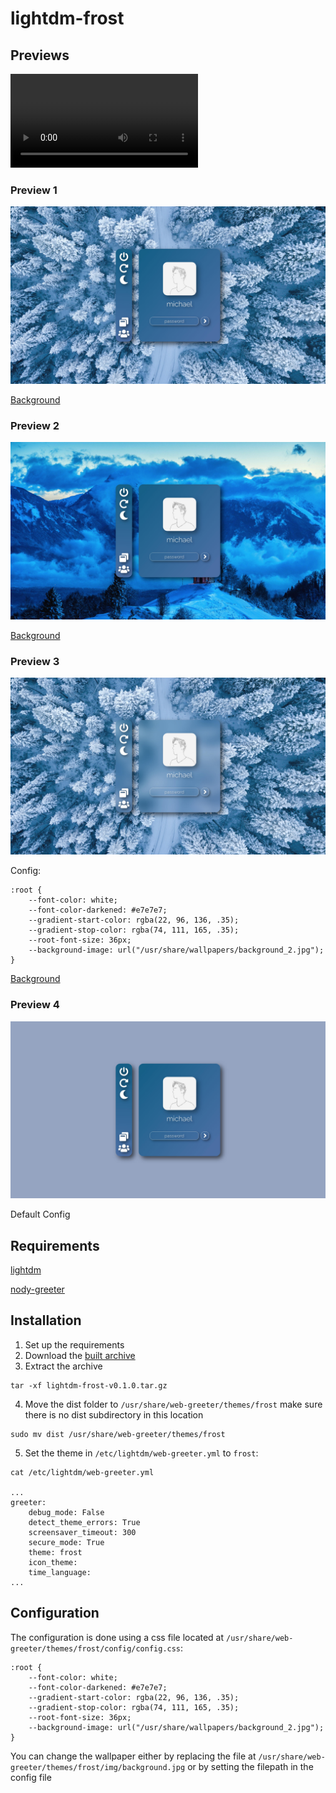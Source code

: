 # lightdm-frost

## Previews

![](readme/preview.mp4)

### Preview 1

![](readme/preview_1.jpg)

[Background](https://www.pexels.com/photo/aerial-photography-of-snow-covered-trees-1438761/)

### Preview 2 

![](readme/preview_2.jpg)

[Background](https://www.pexels.com/photo/photo-of-brown-house-near-mountain-1424246/)

### Preview 3

![](readme/preview_3.jpg)

Config:
```
:root {
    --font-color: white;
    --font-color-darkened: #e7e7e7;
    --gradient-start-color: rgba(22, 96, 136, .35);
    --gradient-stop-color: rgba(74, 111, 165, .35);
    --root-font-size: 36px;
    --background-image: url("/usr/share/wallpapers/background_2.jpg");
}
```
[Background](https://www.pexels.com/photo/aerial-photography-of-snow-covered-trees-1438761/)

### Preview 4

![](readme/preview_4.jpg)

Default Config

## Requirements

[lightdm](https://github.com/canonical/lightdm/)

[nody-greeter](https://github.com/JezerM/nody-greeter)

## Installation

1. Set up the requirements
2. Download the [built archive](https://gitlab.com/ihciM/lightdm-frost/-/releases/v0.1.0)
3. Extract the archive
```
tar -xf lightdm-frost-v0.1.0.tar.gz
```
4. Move the dist folder to `/usr/share/web-greeter/themes/frost` make sure there is no dist subdirectory in this location
```
sudo mv dist /usr/share/web-greeter/themes/frost
```
5. Set the theme in `/etc/lightdm/web-greeter.yml` to `frost`:
```
cat /etc/lightdm/web-greeter.yml

...
greeter:
    debug_mode: False
    detect_theme_errors: True
    screensaver_timeout: 300
    secure_mode: True
    theme: frost
    icon_theme:
    time_language:
...
```

## Configuration

The configuration is done using a css file located at `/usr/share/web-greeter/themes/frost/config/config.css`:
```
:root {
    --font-color: white;
    --font-color-darkened: #e7e7e7;
    --gradient-start-color: rgba(22, 96, 136, .35);
    --gradient-stop-color: rgba(74, 111, 165, .35);
    --root-font-size: 36px;
    --background-image: url("/usr/share/wallpapers/background_2.jpg");
}
```
You can change the wallpaper either by replacing the file at `/usr/share/web-greeter/themes/frost/img/background.jpg` or by setting the filepath in the config file